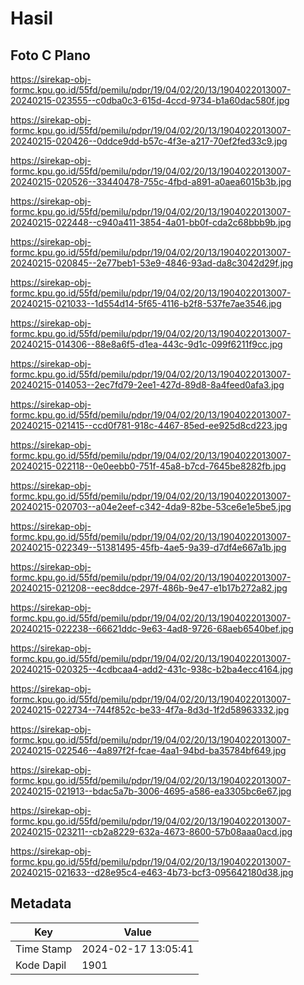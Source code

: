 # Hasil

## Foto C Plano

https://sirekap-obj-formc.kpu.go.id/55fd/pemilu/pdpr/19/04/02/20/13/1904022013007-20240215-023555--c0dba0c3-615d-4ccd-9734-b1a60dac580f.jpg

https://sirekap-obj-formc.kpu.go.id/55fd/pemilu/pdpr/19/04/02/20/13/1904022013007-20240215-020426--0ddce9dd-b57c-4f3e-a217-70ef2fed33c9.jpg

https://sirekap-obj-formc.kpu.go.id/55fd/pemilu/pdpr/19/04/02/20/13/1904022013007-20240215-020526--33440478-755c-4fbd-a891-a0aea6015b3b.jpg

https://sirekap-obj-formc.kpu.go.id/55fd/pemilu/pdpr/19/04/02/20/13/1904022013007-20240215-022448--c940a411-3854-4a01-bb0f-cda2c68bbb9b.jpg

https://sirekap-obj-formc.kpu.go.id/55fd/pemilu/pdpr/19/04/02/20/13/1904022013007-20240215-020845--2e77beb1-53e9-4846-93ad-da8c3042d29f.jpg

https://sirekap-obj-formc.kpu.go.id/55fd/pemilu/pdpr/19/04/02/20/13/1904022013007-20240215-021033--1d554d14-5f65-4116-b2f8-537fe7ae3546.jpg

https://sirekap-obj-formc.kpu.go.id/55fd/pemilu/pdpr/19/04/02/20/13/1904022013007-20240215-014306--88e8a6f5-d1ea-443c-9d1c-099f6211f9cc.jpg

https://sirekap-obj-formc.kpu.go.id/55fd/pemilu/pdpr/19/04/02/20/13/1904022013007-20240215-014053--2ec7fd79-2ee1-427d-89d8-8a4feed0afa3.jpg

https://sirekap-obj-formc.kpu.go.id/55fd/pemilu/pdpr/19/04/02/20/13/1904022013007-20240215-021415--ccd0f781-918c-4467-85ed-ee925d8cd223.jpg

https://sirekap-obj-formc.kpu.go.id/55fd/pemilu/pdpr/19/04/02/20/13/1904022013007-20240215-022118--0e0eebb0-751f-45a8-b7cd-7645be8282fb.jpg

https://sirekap-obj-formc.kpu.go.id/55fd/pemilu/pdpr/19/04/02/20/13/1904022013007-20240215-020703--a04e2eef-c342-4da9-82be-53ce6e1e5be5.jpg

https://sirekap-obj-formc.kpu.go.id/55fd/pemilu/pdpr/19/04/02/20/13/1904022013007-20240215-022349--51381495-45fb-4ae5-9a39-d7df4e667a1b.jpg

https://sirekap-obj-formc.kpu.go.id/55fd/pemilu/pdpr/19/04/02/20/13/1904022013007-20240215-021208--eec8ddce-297f-486b-9e47-e1b17b272a82.jpg

https://sirekap-obj-formc.kpu.go.id/55fd/pemilu/pdpr/19/04/02/20/13/1904022013007-20240215-022238--66621ddc-9e63-4ad8-9726-68aeb6540bef.jpg

https://sirekap-obj-formc.kpu.go.id/55fd/pemilu/pdpr/19/04/02/20/13/1904022013007-20240215-020325--4cdbcaa4-add2-431c-938c-b2ba4ecc4164.jpg

https://sirekap-obj-formc.kpu.go.id/55fd/pemilu/pdpr/19/04/02/20/13/1904022013007-20240215-022734--744f852c-be33-4f7a-8d3d-1f2d58963332.jpg

https://sirekap-obj-formc.kpu.go.id/55fd/pemilu/pdpr/19/04/02/20/13/1904022013007-20240215-022546--4a897f2f-fcae-4aa1-94bd-ba35784bf649.jpg

https://sirekap-obj-formc.kpu.go.id/55fd/pemilu/pdpr/19/04/02/20/13/1904022013007-20240215-021913--bdac5a7b-3006-4695-a586-ea3305bc6e67.jpg

https://sirekap-obj-formc.kpu.go.id/55fd/pemilu/pdpr/19/04/02/20/13/1904022013007-20240215-023211--cb2a8229-632a-4673-8600-57b08aaa0acd.jpg

https://sirekap-obj-formc.kpu.go.id/55fd/pemilu/pdpr/19/04/02/20/13/1904022013007-20240215-021633--d28e95c4-e463-4b73-bcf3-095642180d38.jpg


## Metadata

| Key        | Value               |
| ---------- | ------------------- |
| Time Stamp | 2024-02-17 13:05:41 |
| Kode Dapil | 1901                |



